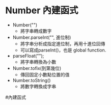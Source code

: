 # Number 內建函式
- Number("")
	- 將字串轉成數字
- Number.parseInt("", 進位制)
	- 將字串分析成指定進位制，再用十進位回傳
	- 可以寫成parseInt()，也是 global function.
- parseFloat("");
	- 將字串轉換為小數
- Number.tofix(到第幾位)
	- 傳回固定小數點位置的值
- Number.toString()
	- 將數字轉換成字串

#內建函式
